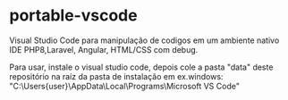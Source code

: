 # portable-vscode
Visual Studio Code para manipulação de codigos em um ambiente nativo IDE PHP8,Laravel, Angular, HTML/CSS com debug.

Para usar, instale o visual studio code, depois cole a pasta "data" deste repositório na raíz da pasta de instalação em ex.windows: "C:\Users\{user}\AppData\Local\Programs\Microsoft VS Code"

